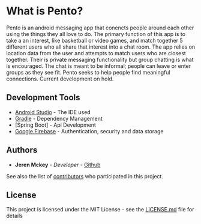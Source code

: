 # What is Pento?

Pento is an android messaging app that conencts people around each other using the things they all love to do. 
The primary function of this app is to take a an interest, like basketball or video games, and match together
5 different users who all share that interest into a chat room. The app relies on location data from the user and attempts 
to match users who are closest together. Their is private messaging functionality but group chatting is what is encouraged.
The chat is meant to be informal; people can leave or enter groups as they see fit. Pento seeks to help people find meaningful
connections. Current development on hold.

## Development Tools

* [Android Studio](https://developer.android.com/studio/) - The IDE used
* [Gradle](https://gradle.org/) - Dependency Management
* [Spring Boot] - Api Development
* [Google Firebase](https://aws.amazon.com/) - Authentication, security and data storage

## Authors

* **Jeren Mckey** - *Developer* - [Github](https://github.com/Jeren-Mckey)

See also the list of [contributors](https://github.com/your/project/contributors) who participated in this project.

## License

This project is licensed under the MIT License - see the [LICENSE.md](LICENSE.md) file for details


